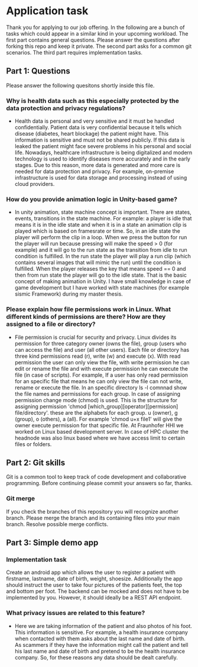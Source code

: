 # Application task

Thank you for applying to our job offering.
In the following are a bunch of tasks which could appear in a similar kind in your upcoming workload.
The first part contains general questions.
Please answer the questions after forking this repo and keep it private.
The second part asks for a common git scenarios.
The third part requires implementation tasks.

## Part 1: Questions

Please answer the following quesitons shortly inside this file.

### Why is health data such as this especially protected by the data protection and privacy regulations?

- Health data is personal and very sensitive and it must be handled confidentially. Patient data is very confidential because it tells which disease (diabetes, heart blockage) the patient might have. This information is sensitive and must not be shared publicly. If this data is leaked the patient might face severe problems in his personal and social life. Nowadays, healthcare infrastructure is being digitalized and modern technology is used to identify diseases more accurately and in the early stages. Due to this reason, more data is generated and more care is needed for data protection and privacy. For example, on-premise infrastructure is used for data storage and processing instead of using cloud providers. 

### How do you provide animation logic in Unity-based game?

- In unity animation, state machine concept is important. There are states, events, transitions in the state machine. For example: a player is idle that means it is in the idle state and when it is in a state an animation clip is played which is based on framesrate or time. So, in an idle state the player will perform the clip in a loop. When we press the button for run the player will run because pressing will make the speed > 0 (for example) and it will go to the run state as the transition from idle to run condition is fulfilled. In the run state the player will play a run clip (which contains several images that will mimic the run) until the condition is fulfilled. When the player releases the key that means speed == 0 and then from run state the player will go to the idle state. That is the basic concept of making animation in Unity. I have small knowledge in case of game development but I have worked with state machines (for example sismic Framework) during my master thesis. 

### Please explain how file permissions work in Linux. What different kinds of permissions are there? How are they assigned to a file or directory?

- File permission is crucial for security and privacy. Linux divides its permission for three category owner (owns the file), group (users who can access the file) and user (all other users). Each file or directory has three kind permissions read (r), write (w) and execute (x). With read permission the user can only view the file, with write permission he can edit or rename the file and with execute permission he can execute the file (in case of scripts). For example, If a user has only read permission for an specific file that means he can only view the file can not write, rename or execute the file. In an specific directory ls -l comnnad show the file names and permissions for each group. In case of assigning permission change mode (chmod) is used. This is the structure for assigning permission 'chmod [which_group][operator][permission] file/directory'. these are the alphabets for each group. u (owner), g (group), o (others), a (all). For example 'chmod u+x file1' will give the owner execute permission for that specific file. At Fraunhofer HHI we worked on Linux based development server. In case of HPC cluster the headnode was also linux based where we have access limit to certain files or folders.  

 

 
## Part 2: Git skills

Git is a common tool to keep track of code development and collaborative programming.
Before continuing please commit your answers so far, thanks.

### Git merge

If you check the branches of this repository you will recognize another branch.
Please merge the branch and its containing files into your main branch.
Resolve possible merge conflicts.


## Part 3: Simple demo app

### Implementation task

Create an android app which allows the user to register a patient with firstname, lastname, date of birth, weight, shoesize. Additionally the app should instruct the user to take four pictures of the patients feet, the top and bottom per foot. The backend can be mocked and does not have to be implemented by you. However, it should ideally be a REST API endpoint.

### What privacy issues are related to this feature?

- Here we are taking information of the patient and also photos of his foot. This information is sensitive. For example, a health insurance company when contacted with them asks about the last name and date of birth. As scammers if they have the information might call the patient and tell his last name and date of birth and pretend to be the health insurance company. So, for these reasons any data should be dealt carefully. 
